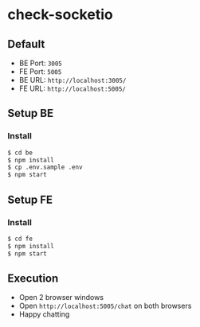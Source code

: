 # check-socketio

## Default

- BE Port: `3005`
- FE Port: `5005`
- BE URL: `http://localhost:3005/`
- FE URL: `http://localhost:5005/`

## Setup BE

### Install

```bash
$ cd be
$ npm install
$ cp .env.sample .env
$ npm start
```

## Setup FE

### Install

```bash
$ cd fe
$ npm install
$ npm start
```

## Execution
- Open 2 browser windows
- Open `http://localhost:5005/chat` on both browsers
- Happy chatting
